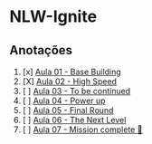 # NLW-Ignite
## Anotações
1. [x] [Aula 01 - Base Building](aula01) 
2. [X] [Aula 02 - High Speed](aula02) 
3. [ ] [Aula 03 - To be continued](aula03) 
4. [ ] [Aula 04 - Power up](aula04) 
5. [ ] [Aula 05 - Final Round](aula05) 
6. [ ] [Aula 06 - The Next Level](aula06) 
7. [ ] [Aula 07 - Mission complete :rocket:
   ](aula07) 
